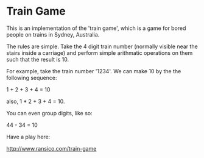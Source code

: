 # Train Game

This is an implementation of the 'train game', which is a game for bored people on trains in Sydney, Australia.

The rules are simple. Take the 4 digit train number (normally visible near the stairs inside a carriage) and perform simple arithmatic operations on them such that the result is 10.

For example, take the train number '1234'. We can make 10 by the the following sequence:

1 + 2 + 3 + 4 = 10

also, 1 * 2 + 3 + 4 = 10.

You can even group digits, like so:

44 - 34 = 10

Have a play here:

http://www.ransico.com/train-game
